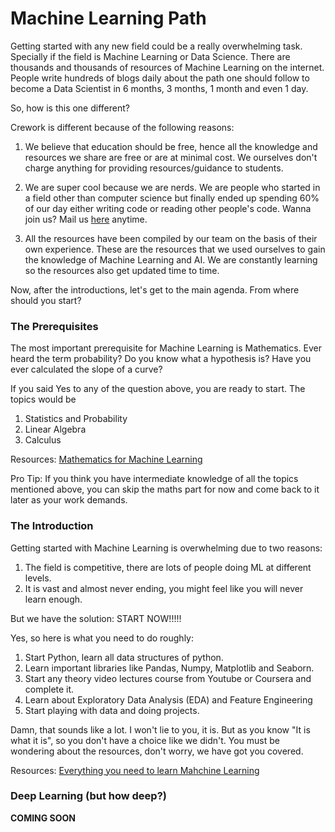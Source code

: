 # Machine Learning Path

Getting started with any new field could be a really overwhelming task. Specially if the field is Machine Learning or Data Science. There are thousands and thousands of resources of Machine Learning on the internet. People write hundreds of blogs daily about the path one should follow to become a Data Scientist in 6 months, 3 months, 1 month and even 1 day. 

So, how is this one different? 

Crework is different because of the following reasons:

1. We believe that education should be free, hence all the knowledge and resources we share are free or are at minimal cost. We ourselves don't charge anything for providing resources/guidance to students. 

2. We are super cool because we are nerds. We are people who started in a field other than computer science but finally ended up spending 60% of our day either writing code or reading other people's code. Wanna join us? Mail us [here](mailto:creworkgroup@gmail.com) anytime.

3. All the resources have been compiled by our team on the basis of their own experience. These are the resources that we used ourselves to gain the knowledge of Machine Learning and AI. We are constantly learning so the resources also get updated time to time. 

Now, after the introductions, let's get to the main agenda. From where should you start? 

### The Prerequisites

The most important prerequisite for Machine Learning is Mathematics. Ever heard the term probability? Do you know what a hypothesis is? Have you ever calculated the slope of a curve? 

If you said Yes to any of the question above, you are ready to start. The topics would be

1. Statistics and Probability
2. Linear Algebra 
3. Calculus 

Resources: [Mathematics for Machine Learning](https://github.com/Crework/Mathematics-for-Machine-Learning)

Pro Tip: If you think you have intermediate knowledge of all the topics mentioned above, you can skip the maths part for now and come back to it later as your work demands. 

### The Introduction

Getting started with Machine Learning is overwhelming due to two reasons:

1. The field is competitive, there are lots of people doing ML at different levels.
2. It is vast and almost never ending, you might feel like you will never learn enough. 

But we have the solution: START NOW!!!!!

Yes, so here is what you need to do roughly:

1. Start Python, learn all data structures of python. 
2. Learn important libraries like Pandas, Numpy, Matplotlib and Seaborn.
3. Start any theory video lectures course from Youtube or Coursera and complete it. 
4. Learn about Exploratory Data Analysis (EDA) and Feature Engineering
5. Start playing with data and doing projects. 

Damn, that sounds like a lot. I won't lie to you, it is. But as you know "It is what it is", so you don't have a choice like we didn't. You must be wondering about the resources, don't worry, we have got you covered. 

Resources: [Everything you need to learn Mahchine Learning](https://github.com/Crework/ML-Resources)


### Deep Learning (but how deep?)


****COMING SOON****
